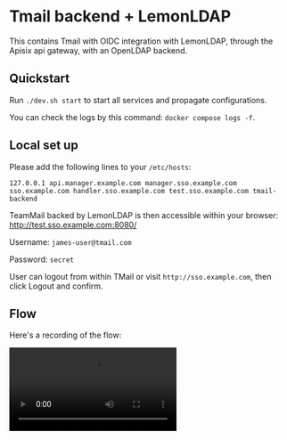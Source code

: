 # Tmail backend + LemonLDAP

This contains Tmail with OIDC integration with LemonLDAP, through the Apisix api gateway, with an OpenLDAP backend.

## Quickstart

Run `./dev.sh start` to start all services and propagate configurations.

You can check the logs by this command: `docker compose logs -f`.

## Local set up

Please add the following lines to your `/etc/hosts`:

```
127.0.0.1 api.manager.example.com manager.sso.example.com sso.example.com handler.sso.example.com test.sso.example.com tmail-backend
```

TeamMail backed by LemonLDAP is then accessible within your browser: http://test.sso.example.com:8080/

Username: `james-user@tmail.com`

Password: `secret`

User can logout from within TMail or visit `http://sso.example.com`, then click Logout and confirm.

## Flow

Here's a recording of the flow:

![](./media/OIDC-flow.mp4)